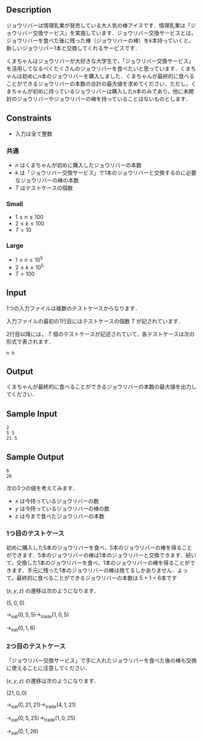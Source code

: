 ## Description
ジョウリバーは情理乳業が発売している大人気の棒アイスです．情理乳業は「ジョウリバー交換サービス」を実施しています．ジョウリバー交換サービスとは，ジョウリバーを食べた後に残った棒（ジョウリバーの棒）を$k$本持っていくと，新しいジョウリバー1本と交換してくれるサービスです．

くまちゃんはジョウリバーが大好きな大学生で，「ジョウリバー交換サービス」を活用してなるべくたくさんのジョウリバーを食べたいと思っています．くまちゃんは初めに$n$本のジョウリバーを購入しました．くまちゃんが最終的に食べることができるジョウリバーの本数の合計の最大値を求めてください．ただし，くまちゃんが初めに持っているジョウリバーは購入した$n$本のみであり，他に未開封のジョウリバーやジョウリバーの棒を持っていることはないものとします．

## Constraints
* 入力は全て整数

### 共通
* $n$ はくまちゃんが初めに購入したジョウリバーの本数
* $k$ は「ジョウリバー交換サービス」で1本のジョウリバーと交換するのに必要なジョウリバーの棒の本数
* $T$ はテストケースの個数

### Small
* $1 \leq n \leq 100$
* $2 \leq k \leq 100$
* $T = 10$

### Large
* $1 \leq n \leq 10^5$
* $2 \leq k \leq 10^5$
* $T = 100$

## Input

1つの入力ファイルは複数のテストケースからなります．

入力ファイルの最初の1行目にはテストケースの個数 $T$ が記されています．

2行目以降には， $T$ 個のテストケースが記述されていて，各テストケースは次の形式で表されます．

```
n k
```

## Output

くまちゃんが最終的に食べることができるジョウリバーの本数の最大値を出力してください．

## Sample Input
```
2
5 5
21 5
```

## Sample Output
```
6
26
```

次の3つの値を考えてみます．
* $x$ は今持っているジョウリバーの数
* $y$ は今持っているジョウリバーの棒の数
* $z$ は今まで食べたジョウリバーの本数

### 1つ目のテストケース
初めに購入した5本のジョウリバーを食べ，5本のジョウリバーの棒を得ることができます．5本のジョウリバーの棒は1本のジョウリバーと交換できます．続いて，交換した1本のジョウリバーを食べ，1本のジョウリバーの棒を得ることができます．手元に残った1本のジョウリバーの棒は捨てるしかありません．よって，最終的に食べることができるジョウリバーの本数は 5 + 1 = 6本です

$(x, y, z)$ の遷移は次のようになります．

$(5, 0, 0)$

$\to_{\mathrm{eat}} (0, 5, 5) \to_{\mathrm{trade}} (1, 0, 5)$

$\to_{\mathrm{eat}} (0, 1, 6)$

### 2つ目のテストケース

「ジョウリバー交換サービス」で手に入れたジョウリバーを食べた後の棒も交換に使えることに注意してください．

$(x, y, z)$ の遷移は次のようになります．

$(21, 0, 0)$

$\to_{\mathrm{eat}} (0, 21, 21)  \to_{\mathrm{trade}} (4, 1, 21)$

$\to_{\mathrm{eat}} (0, 5, 25) \to_{\mathrm{trade}} (1, 0, 25)$

$\to_{\mathrm{eat}} (0, 1, 26)$
